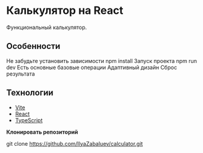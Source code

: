 # Калькулятор на React

Функциональный калькулятор.

## Особенности

Не забудьте установить зависимости npm install
Запуск проекта npm run dev
Есть основные базовые операции
Адаптивный дизайн
Сброс результата

## Технологии

- [Vite](https://vitejs.dev/)
- [React](https://reactjs.org/)
- [TypeScript](https://www.typescriptlang.org/)

**Клонировать репозиторий**

git clone https://github.com/IlyaZabaluev/calculator.git
